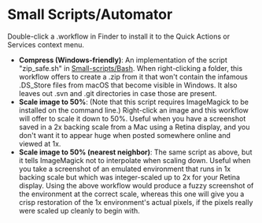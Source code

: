 # Small Scripts/Automator
Double-click a .workflow in Finder to install it to the Quick Actions or Services context menu.
- **Compress (Windows-friendly)**: An implementation of the script "zip_safe.sh" in [Small-scripts/Bash](../Bash). When right-clicking a folder, this workflow offers to create a .zip from it that won't contain the infamous .DS_Store files from macOS that become visible in Windows. It also leaves out .svn and .git directories in case those are present.
- **Scale image to 50%**: (Note that this script requires ImageMagick to be installed on the command line.) Right-click an image and this workflow will offer to scale it down to 50%. Useful when you have a screenshot saved in a 2x backing scale from a Mac using a Retina display, and you don't want it to appear huge when posted somewhere online and viewed at 1x.
- **Scale image to 50% (nearest neighbor)**: The same script as above, but it tells ImageMagick not to interpolate when scaling down. Useful when you take a screenshot of an emulated environment that runs in 1x backing scale but which was integer-scaled up to 2x for your Retina display. Using the above workflow would produce a fuzzy screenshot of the environment at the correct scale, whereas this one will give you a crisp restoration of the 1x environment's actual pixels, if the pixels really were scaled up cleanly to begin with.